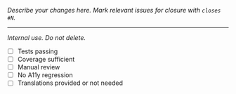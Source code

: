 _Describe your changes here. Mark relevant issues for closure with `closes #N`._

---

_Internal use. Do not delete._

- [ ] Tests passing
- [ ] Coverage sufficient
- [ ] Manual review
- [ ] No A11y regression
- [ ] Translations provided or not needed
